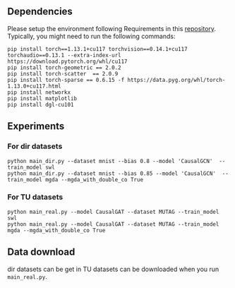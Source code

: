 ## Dependencies

Please setup the environment following Requirements in this [repository](https://github.com/chentingpc/gfn#requirements).
Typically, you might need to run the following commands:

```
pip install torch==1.13.1+cu117 torchvision==0.14.1+cu117 torchaudio==0.13.1 --extra-index-url https://download.pytorch.org/whl/cu117
pip install torch-geometric == 2.0.2
pip install torch-scatter  == 2.0.9
pip install torch-sparse == 0.6.15 -f https://data.pyg.org/whl/torch-1.13.0+cu117.html
pip install networkx                    
pip install matplotlib  
pip install dgl-cu101
```

## Experiments

### For dir datasets 
```
python main_dir.py --dataset mnist --bias 0.8 --model 'CausalGCN'  --train_model swl
python main_dir.py --dataset mnist --bias 0.85 --model 'CausalGCN'  --train_model mgda --mgda_with_double_co True
```
### For TU datasets

```
python main_real.py --model CausalGAT --dataset MUTAG --train_model swl
python main_real.py --model CausalGAT --dataset MUTAG --train_model mgda --mgda_with_double_co True
```

## Data download
dir datasets can be get in 
TU datasets can be downloaded when you run ``main_real.py``.

